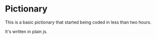 # Pictionary
This is a basic pictionary that started being coded in less than two hours.

It's written in plain js.
